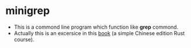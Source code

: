 # minigrep
- This is a commond line program which function like **grep** commond.
- Actually this is an excersice in this [book](https://course.rs/basic-practice/intro.html) (a simple Chinese edition Rust course).
